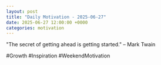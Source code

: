 ```yaml
---
layout: post
title: "Daily Motivation - 2025-06-27"
date: 2025-06-27 12:00:00 +0000
categories: motivation
---
```


"The secret of getting ahead is getting started." – Mark Twain

#Growth #Inspiration #WeekendMotivation
